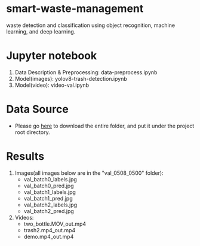 # smart-waste-management
waste detection and classification using object recognition, machine learning, and deep learning.

# Jupyter notebook
1. Data Description & Preprocessing: data-preprocess.ipynb
2. Model(images): yolov8-trash-detection.ipynb
3. Model(video): video-val.ipynb

# Data Source
- Please go [here](https://drive.google.com/drive/u/0/folders/1zwkuQamOJ0ThWWjWh5pNhYCM5KttJA5H) to download the entire folder, and put it under the project root directory.

# Results
1. Images(all images below are in the "val_0508_0500" folder):
   - val_batch0_labels.jpg
   - val_batch0_pred.jpg
   - val_batch1_labels.jpg
   - val_batch1_pred.jpg
   - val_batch2_labels.jpg
   - val_batch2_pred.jpg
3. Videos:
   - two_bottle.MOV_out.mp4
   - trash2.mp4_out.mp4
   - demo.mp4_out.mp4
